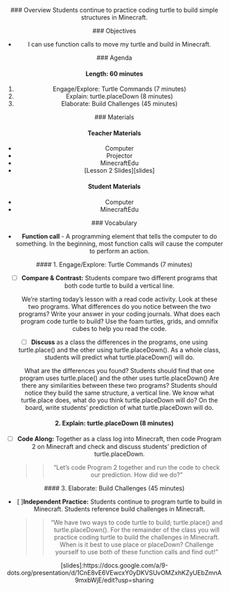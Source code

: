 <header title='Build Challenges' subtitle='Flower Garden: Lesson 2'/>

<notable>

<iconp src='/icons/activity.png'>### Overview</iconp>
Students continue to practice coding turtle to build simple structures in Minecraft.

<iconp src='/icons/objectives.png'>### Objectives</iconp>
- I can use function calls to move my turtle and build in Minecraft.

<iconp src='/icons/agenda.png'>### Agenda</iconp>

#### Length: 60 minutes

1. Engage/Explore: Turtle Commands (7 minutes)
1. Explain: turtle.placeDown (8 minutes)
1. Elaborate: Build Challenges (45 minutes)


<note>

<iconp src='/icons/materials.png'>### Materials</iconp>

#### Teacher Materials
- Computer
- Projector
- MinecraftEdu
- [Lesson 2 Slides][slides]


#### Student Materials
- Computer
- MinecraftEdu


<iconp src='/icons/vocab.png'>### Vocabulary</iconp>
- **Function call** - A programming element that tells the computer to do something. In the beginning, most function calls will cause the computer to perform an action.

</note>
<pagebreak/>
#### 1. Engage/Explore: Turtle Commands (7 minutes)

- [ ] **Compare & Contrast:** Students compare two different programs that both code turtle to build a vertical line.

  <iconp type='question'>We’re starting today’s lesson with a read code activity. Look at these two programs. What differences do you notice between the two programs? Write your answer in your coding journals.</iconp>
  <iconp type='question'>What does each program code turtle to build? Use the foam turtles, grids, and omnifix cubes to help you read the code.</iconp>


- [ ] **Discuss** as a class the differences in the programs, one using turtle.place() and the other using turtle.placeDown(). As a whole class, students will predict what turtle.placeDown() will do.

  <iconp type='question'>What are the differences you found?</iconp>
  <iconp type='answer'>Students should find that one program uses turtle.place() and the other uses turtle.placeDown()</iconp>
  <iconp type='question'>Are there any similarities between these two programs?</iconp>
  <iconp type='answer'>Students should notice they build the same structure, a vertical line.</iconp>
  <iconp type='question'>We know what turtle.place does, what do you think turtle.placeDown will do? </iconp>
  <iconp type='answer'>On the board, write students’ prediction of what turtle.placeDown will do.</iconp>



#### 2. Explain: turtle.placeDown (8 minutes)

- [ ] **Code Along:** Together as a class log into Minecraft, then code Program 2 on Minecraft and check and discuss students’ prediction of turtle.placeDown.
  >>“Let’s code Program 2 together and run the code to check our prediction. How did we do?”

<pagebreak/>
#### 3. Elaborate: Build Challenges (45 minutes)

- [ ]**Independent Practice:** Students continue to program turtle to build in Minecraft. Students reference build challenges in Minecraft.
  >>“We have two ways to code turtle to build; turtle.place() and turtle.placeDown(). For the remainder of the class you will practice coding turtle to build the challenges in Minecraft. When is it best to use place or placeDown? Challenge yourself to use both of these function calls and find out!”






</notable>
[slides]:https://docs.google.com/a/9-dots.org/presentation/d/1CnE8vE6VEwcxY0yDKVSUvOMZxhKZyUEbZmnA9mxbWjE/edit?usp=sharing
